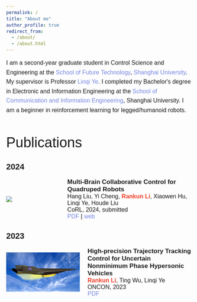 ```yaml
---
permalink: /
title: "About me"
author_profile: true
redirect_from: 
  - /about/
  - /about.html
---
```

<div style="display: flex; align-items: center; flex-direction: column; height: 100%; font-family: 'Titillium Web', Verdana, Helvetica, sans-serif; font-size: 16px; font-weight: 400;">
  <p style="line-height: 1.6; margin: 0;">I am a second-year graduate student in Control Science and Engineering at the <a href="https://ai.shu.edu.cn/" style="color: rgba(119, 136, 224, 0.996); text-decoration: none;">School of Future Technology</a>, <a href="https://www.shu.edu.cn/" style="color: rgba(119, 136, 224, 0.996); text-decoration: none;">Shanghai University</a>. My supervisor is Professor <a href="https://linqi-ye.github.io/" style="color: rgba(119, 136, 224, 0.996); text-decoration: none;">Linqi Ye</a>. I completed my Bachelor's degree in Electronic and Information Engineering at the <a href="https://scie.shu.edu.cn/" style="color: rgba(119, 136, 224, 0.996); text-decoration: none;">School of Communication and Information Engineering</a>, Shanghai University. I am a beginner in reinforcement learning for legged/humanoid robots.</p>
</div>

<h1 style="font-family: 'Titillium Web', Verdana, Helvetica, sans-serif; font-size: 38px; font-weight: 400;">Publications</h1>

<h2 style="font-family: 'Titillium Web', Verdana, Helvetica, sans-serif; font-size: 22px; font-weight: 600;">2024</h2>
<div style="display: flex; align-items: center;">
    <img src="../images/2024corl.png" width="200" style="float: left; margin-right: 20px;">
    <div style="font-size: 16px; font-weight: 400; font-family: 'Titillium Web', Verdana, Helvetica, sans-serif;">
      <strong style="font-size: 17px; font-weight: 600;">Multi-Brain Collaborative Control for Quadruped Robots</strong>
      <br>Hang Liu, Yi Cheng, <strong style="color: #f03f28;">Rankun Li</strong>, Xiaowen Hu, Linqi Ye, Houde Liu
      <br>CoRL, 2024, submitted
      <br><a href="/files/CoRL24.pdf" target="_blank" style="color: rgba(119, 136, 224, 0.996); text-decoration: none;">PDF</a> | <a href="https://quad-mbc.github.io/" target="_blank" style="color: rgba(119, 136, 224, 0.996); text-decoration: none;">web</a>
    </div>
</div>

<h2 style="font-family: 'Titillium Web', Verdana, Helvetica, sans-serif; font-size: 22px; font-weight: 600;">2023</h2>
<div style="display: flex; align-items: center;">
    <img src="../images/oncon.png" width="200" style="float: left; margin-right: 20px;">
    <div style="font-size: 16px; font-weight: 400; font-family: 'Titillium Web', Verdana, Helvetica, sans-serif;">
      <strong style="font-size: 17px; font-weight: 600;">High-precision Trajectory Tracking Control for Uncertain Nonminimum Phase Hypersonic Vehicles</strong>
      <br><strong style="color: #f03f28;">Rankun Li</strong>, Ting Wu, Linqi Ye
      <br>ONCON, 2023
      <br><a href="/files/ONCON.pdf" target="_blank" style="color: rgba(119, 136, 224, 0.996); text-decoration: none;">PDF</a> 
    </div>
</div>
